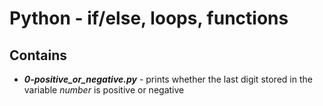 # Python - if/else, loops, functions
## Contains
- ***0-positive_or_negative.py*** - prints whether the last digit stored in the variable *number* is positive or negative

